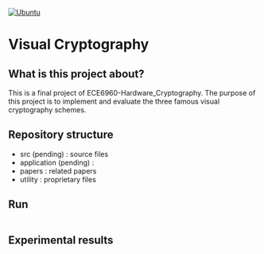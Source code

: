 [![Ubuntu](https://github.com/cheng-hsiang-chiu/ECE6960-Final-Project/workflows/Ubuntu/badge.svg)](https://github.com/cheng-hsiang-chiu/ECE6960-Final-Project/actions?query=workflow%3AUbuntu)

# Visual Cryptography


## What is this project about?
This is a final project of ECE6960-Hardware_Cryptography.
The purpose of this project is to implement and evaluate the three famous
visual cryptography schemes.


## Repository structure
- src (pending) : source files
- application (pending) :
- papers : related papers
- utility : proprietary files

## Run
```bash
```


## Experimental results

